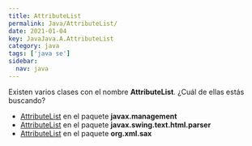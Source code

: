 ```yaml
---
title: AttributeList
permalink: Java/AttributeList/
date: 2021-01-04
key: JavaJava.A.AttributeList
category: java
tags: ['java se']
sidebar: 
  nav: java
---
```


Existen varios clases con el nombre **AttributeList**. ¿Cuál de ellas estás buscando?
<ul>
<li><a href="/Java/AttributeList-javax-management/">AttributeList</a> en el paquete <strong>javax.management</strong></li>
<li><a href="/Java/AttributeList-javax-swing-text-html-parser/">AttributeList</a> en el paquete <strong>javax.swing.text.html.parser</strong></li>
<li><a href="/Java/AttributeList-org-xml-sax/">AttributeList</a> en el paquete <strong>org.xml.sax</strong></li>
<ul>
